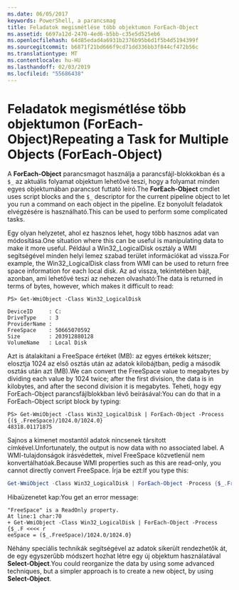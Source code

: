 ```yaml
---
ms.date: 06/05/2017
keywords: PowerShell, a parancsmag
title: Feladatok megismétlése több objektumon ForEach-Object
ms.assetid: 6697a12d-2470-4ed6-b5bb-c35e5d525eb6
ms.openlocfilehash: 64d85edad4a6931b2376b95b6d1f5b4d5194399f
ms.sourcegitcommit: b6871f21bd666f9cd71dd336bb3f844cf472b56c
ms.translationtype: MT
ms.contentlocale: hu-HU
ms.lasthandoff: 02/03/2019
ms.locfileid: "55686438"
---
```

# <a name="repeating-a-task-for-multiple-objects-foreach-object"></a><span data-ttu-id="0c95e-103">Feladatok megismétlése több objektumon (ForEach-Object)</span><span class="sxs-lookup"><span data-stu-id="0c95e-103">Repeating a Task for Multiple Objects (ForEach-Object)</span></span>

<span data-ttu-id="0c95e-104">A **ForEach-Object** parancsmagot használja a parancsfájl-blokkokban és a `$_` az aktuális folyamat objektum lehetővé teszi, hogy a folyamat minden egyes objektumában parancsot futtató leíró.</span><span class="sxs-lookup"><span data-stu-id="0c95e-104">The **ForEach-Object** cmdlet uses script blocks and the `$_` descriptor for the current pipeline object to let you run a command on each object in the pipeline.</span></span> <span data-ttu-id="0c95e-105">Ez bonyolult feladatok elvégzésére is használható.</span><span class="sxs-lookup"><span data-stu-id="0c95e-105">This can be used to perform some complicated tasks.</span></span>

<span data-ttu-id="0c95e-106">Egy olyan helyzetet, ahol ez hasznos lehet, hogy több hasznos adat van módosítása.</span><span class="sxs-lookup"><span data-stu-id="0c95e-106">One situation where this can be useful is manipulating data to make it more useful.</span></span> <span data-ttu-id="0c95e-107">Például a Win32_LogicalDisk osztály a WMI segítségével minden helyi lemez szabad terület információkat ad vissza.</span><span class="sxs-lookup"><span data-stu-id="0c95e-107">For example, the Win32_LogicalDisk class from WMI can be used to return free space information for each local disk.</span></span> <span data-ttu-id="0c95e-108">Az ad vissza, tekintetében bájt, azonban, ami lehetővé teszi az nehezen olvasható:</span><span class="sxs-lookup"><span data-stu-id="0c95e-108">The data is returned in terms of bytes, however, which makes it difficult to read:</span></span>

```
PS> Get-WmiObject -Class Win32_LogicalDisk

DeviceID     : C:
DriveType    : 3
ProviderName :
FreeSpace    : 50665070592
Size         : 203912880128
VolumeName   : Local Disk
```

<span data-ttu-id="0c95e-109">Azt is átalakítani a FreeSpace értéket (MB): az egyes értékek kétszer; elosztja 1024 az első osztás után az adatok kilobájtban, pedig a második osztás után azt (MB).</span><span class="sxs-lookup"><span data-stu-id="0c95e-109">We can convert the FreeSpace value to megabytes by dividing each value by 1024 twice; after the first division, the data is in kilobytes, and after the second division it is megabytes.</span></span> <span data-ttu-id="0c95e-110">Teheti, hogy egy ForEach-Object parancsfájlblokkban lévő beírásával:</span><span class="sxs-lookup"><span data-stu-id="0c95e-110">You can do that in a ForEach-Object script block by typing:</span></span>

```
PS> Get-WmiObject -Class Win32_LogicalDisk | ForEach-Object -Process {($_.FreeSpace)/1024.0/1024.0}
48318.01171875
```

<span data-ttu-id="0c95e-111">Sajnos a kimenet mostantól adatok nincsenek társított címkével.</span><span class="sxs-lookup"><span data-stu-id="0c95e-111">Unfortunately, the output is now data with no associated label.</span></span> <span data-ttu-id="0c95e-112">A WMI-tulajdonságok írásvédettek, mivel FreeSpace közvetlenül nem konvertálhatóak.</span><span class="sxs-lookup"><span data-stu-id="0c95e-112">Because WMI properties such as this are read-only, you cannot directly convert FreeSpace.</span></span> <span data-ttu-id="0c95e-113">Írja be ezt:</span><span class="sxs-lookup"><span data-stu-id="0c95e-113">If you type this:</span></span>

```powershell
Get-WmiObject -Class Win32_LogicalDisk | ForEach-Object -Process {$_.FreeSpace = ($_.FreeSpace)/1024.0/1024.0}
```

<span data-ttu-id="0c95e-114">Hibaüzenetet kap:</span><span class="sxs-lookup"><span data-stu-id="0c95e-114">You get an error message:</span></span>

```output
"FreeSpace" is a ReadOnly property.
At line:1 char:70
+ Get-WmiObject -Class Win32_LogicalDisk | ForEach-Object -Process {$_.F <<<< r
eeSpace = ($_.FreeSpace)/1024.0/1024.0}
```

<span data-ttu-id="0c95e-115">Néhány speciális technikák segítségével az adatok sikerült rendezhetők át, de egy egyszerűbb módszert hozhat létre egy új objektum használatával **Select-Object**.</span><span class="sxs-lookup"><span data-stu-id="0c95e-115">You could reorganize the data by using some advanced techniques, but a simpler approach is to create a new object, by using **Select-Object**.</span></span>